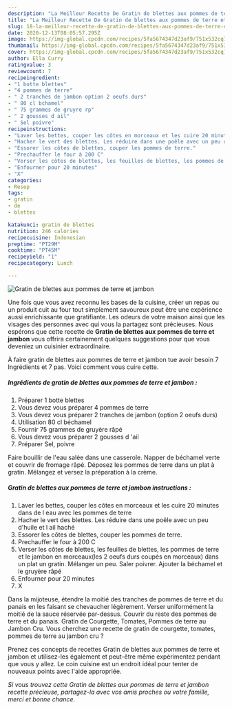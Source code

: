 ```yaml
---
description: "La Meilleur Recette De Gratin de blettes aux pommes de terre et jambon"
title: "La Meilleur Recette De Gratin de blettes aux pommes de terre et jambon"
slug: 18-la-meilleur-recette-de-gratin-de-blettes-aux-pommes-de-terre-et-jambon
date: 2020-12-13T08:05:57.295Z
image: https://img-global.cpcdn.com/recipes/5fa5674347d23af9/751x532cq70/gratin-de-blettes-aux-pommes-de-terre-et-jambon-photo-principale-de-la-recette.jpg
thumbnail: https://img-global.cpcdn.com/recipes/5fa5674347d23af9/751x532cq70/gratin-de-blettes-aux-pommes-de-terre-et-jambon-photo-principale-de-la-recette.jpg
cover: https://img-global.cpcdn.com/recipes/5fa5674347d23af9/751x532cq70/gratin-de-blettes-aux-pommes-de-terre-et-jambon-photo-principale-de-la-recette.jpg
author: Ella Curry
ratingvalue: 3
reviewcount: 7
recipeingredient:
- "1 botte blettes"
- "4 pommes de terre"
- " 2 tranches de jambon option 2 oeufs durs"
- " 80 cl bchamel"
- " 75 grammes de gruyre rp"
- " 2 gousses d ail"
- " Sel poivre"
recipeinstructions:
- "Laver les bettes, couper les côtes en morceaux et les cuire 20 minutes dans de l eau avec les pommes de terre"
- "Hacher le vert des blettes. Les réduire dans une poêle avec un peu d&#39;huile et l ail haché"
- "Essorer les côtes de blettes, couper les pommes de terre."
- "Prechauffer le four à 200 C"
- "Verser les côtes de blettes, les feuilles de blettes, les pommes de terre et le jambon en morceaux(les 2 oeufs durs coupés en morceaux) dans un plat un gratin. Mélanger un peu. Saler poivrer. Ajouter la béchamel et le gruyère râpé"
- "Enfourner pour 20 minutes"
- "X"
categories:
- Resep
tags:
- gratin
- de
- blettes

katakunci: gratin de blettes 
nutrition: 246 calories
recipecuisine: Indonesian
preptime: "PT29M"
cooktime: "PT45M"
recipeyield: "1"
recipecategory: Lunch

---
```



![Gratin de blettes aux pommes de terre et jambon](https://img-global.cpcdn.com/recipes/5fa5674347d23af9/751x532cq70/gratin-de-blettes-aux-pommes-de-terre-et-jambon-photo-principale-de-la-recette.jpg)

Une fois que vous avez reconnu les bases de la cuisine, créer un repas ou un produit cuit au four tout simplement savoureux peut être une expérience aussi enrichissante que gratifiante. Les odeurs de votre maison ainsi que les visages des personnes avec qui vous la partagez sont précieuses. Nous espérons que cette recette de <strong> Gratin de blettes aux pommes de terre et jambon </strong> vous offrira certainement quelques suggestions pour que vous deveniez un cuisinier extraordinaire.

<!--inarticleads1-->

À faire gratin de blettes aux pommes de terre et jambon tue avoir besoin 7 Ingrédients et 7 pas. Voici comment vous cuire cette.

##### Ingrédients de gratin de blettes aux pommes de terre et jambon :

1. Préparer 1 botte blettes
1. Vous devez vous préparer 4 pommes de terre
1. Vous devez vous préparer  2 tranches de jambon (option 2 oeufs durs)
1. Utilisation  80 cl béchamel
1. Fournir  75 grammes de gruyère râpé
1. Vous devez vous préparer  2 gousses d &#39;ail
1. Préparer  Sel, poivre


Faire bouillir de l&#39;eau salée dans une casserole. Napper de béchamel verte et couvrir de fromage râpé. Déposez les pommes de terre dans un plat à gratin. Mélangez et versez la préparation à la crème. 

<!--inarticleads2-->

##### Gratin de blettes aux pommes de terre et jambon instructions :

1. Laver les bettes, couper les côtes en morceaux et les cuire 20 minutes dans de l eau avec les pommes de terre
1. Hacher le vert des blettes. Les réduire dans une poêle avec un peu d&#39;huile et l ail haché
1. Essorer les côtes de blettes, couper les pommes de terre.
1. Prechauffer le four à 200 C
1. Verser les côtes de blettes, les feuilles de blettes, les pommes de terre et le jambon en morceaux(les 2 oeufs durs coupés en morceaux) dans un plat un gratin. Mélanger un peu. Saler poivrer. Ajouter la béchamel et le gruyère râpé
1. Enfourner pour 20 minutes
1. X


Dans la mijoteuse, étendre la moitié des tranches de pommes de terre et du panais en les faisant se chevaucher légèrement. Verser uniformément la moitié de la sauce réservée par-dessus. Couvrir du reste des pommes de terre et du panais. Gratin de Courgette, Tomates, Pommes de terre au Jambon Cru. Vous cherchez une recette de gratin de courgette, tomates, pommes de terre au jambon cru ? 

<!--inarticleads1-->

<p>
Prenez ces concepts de recettes Gratin de blettes aux pommes de terre et jambon et utilisez-les également et peut-être même expérimentez pendant que vous y allez. Le coin cuisine est un endroit idéal pour tenter de nouveaux points avec l'aide appropriée.
</p>

<p>
<i>Si vous trouvez cette Gratin de blettes aux pommes de terre et jambon recette précieuse, partagez-la avec vos amis proches ou votre famille, merci et bonne chance.</i>
</p>
